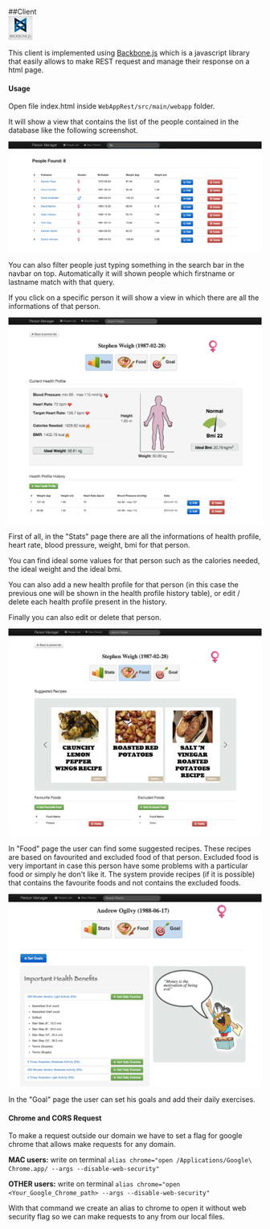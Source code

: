 ##Client
<br/>
![Alt text](img/doc/backbone.jpeg)

This client is implemented using [Backbone.js](http://backbonejs.org/)
 which is a javascript library that easily allows to make REST request and manage their response on a html page.

#### Usage

Open file index.html inside ```WebAppRest/src/main/webapp``` folder.

It will show a view that contains the list of the people contained in the database 
like the following screenshot.

![Alt text](img/doc/index.png)

You can also filter people just typing something in the search bar in the navbar on top.
Automatically it will shown people which firstname or lastname match with that query.

If you click on a specific person it will show a view in which there are all the informations of that person.

![Alt text](img/doc/showPersonStats.png)

First of all, in the "Stats" page there are all the informations of health profile, heart rate, blood pressure, weight, bmi for that person.

You can find ideal some values for that person such as the calories needed, the ideal weight and the ideal bmi.

You can also add a new health profile for that person (in this case the previous one will be shown in the health profile history table), or edit / delete each health profile present in the history.

Finally you can also edit or delete that person.

![Alt text](img/doc/showPersonFood.png)

In "Food" page the user can find some suggested recipes.
These recipes are based on favourited and excluded food of that person.
Excluded food is very important in case this person have some problems with a particular food or simply he don't like it.
The system provide recipes (if it is possible) that contains the favourite foods and not contains the excluded foods.

![Alt text](img/doc/showPersonGoal.png)

In the "Goal" page the user can set his goals and add their daily exercises.

#### Chrome and CORS Request

To make a request outside our domain we have to set a flag for google chrome that allows make requests for any domain.

**MAC users:**
write on terminal `alias chrome="open /Applications/Google\ Chrome.app/ --args --disable-web-security"`

**OTHER users:**
write on terminal `alias chrome="open <Your_Google_Chrome_path> --args --disable-web-security"`

With that command we create an alias to chrome to open it without web security flag so we can make requests to any
from our local files.